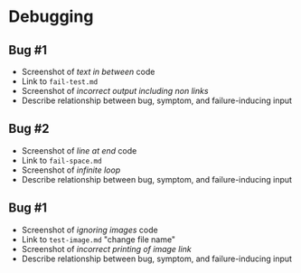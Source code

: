 # Debugging #

## Bug #1 ##
- Screenshot of *text in between* code
- Link to `fail-test.md`
- Screenshot of *incorrect output including non links*
- Describe relationship between bug, symptom, and failure-inducing input

## Bug #2 ##
- Screenshot of *line at end* code
- Link to `fail-space.md`
- Screenshot of *infinite loop*
- Describe relationship between bug, symptom, and failure-inducing input

## Bug #1 ##
- Screenshot of *ignoring images* code
- Link to `test-image.md` "change file name"
- Screenshot of *incorrect printing of image link*
- Describe relationship between bug, symptom, and failure-inducing input